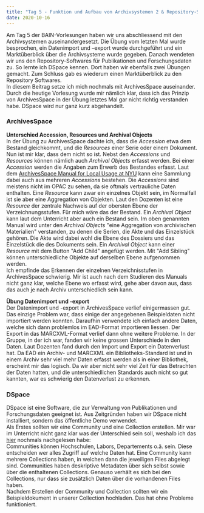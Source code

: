```yaml
---
title: "Tag 5 - Funktion und Aufbau von Archivsystemen 2 & Repository-Software für Publikationen und Forschungsdaten 1 "
date: 2020-10-16
---
```


Am Tag 5 der BAIN-Vorlesungen haben wir uns abschliessend mit den Archivsystemen auseinandergesetzt. Die Übung vom letzten Mal wurde besprochen, ein Datenimport und –export wurde durchgeführt und ein Marktüberblick über die Archivsysteme wurde gegeben. Danach wendeten wir uns den Repository-Softwares für Publikationen und Forschungsdaten zu. So lernte ich DSpace kennen. Dort haben wir ebenfalls zwei  Übungen gemacht. Zum Schluss gab es wiederum einen Marktüberblick zu den Repository Softwares.  
In diesem Beitrag setze ich mich nochmals mit ArchivesSpace auseinander. Durch die heutige Vorlesung wurde mir nämlich klar, dass ich das Prinzip von ArchivesSpace in der Übung letztes Mal gar nicht richtig verstanden habe. DSpace wird nur ganz kurz abgehandelt.

### ArchivesSpace
**Unterschied Accession, Resources und Archival Objects**  
In der Übung zu ArchivesSpace dachte ich, dass die *Accession* etwa dem Bestand gleichkommt, und die *Resources* einer Serie oder einem Dokument. Nun ist mir klar, dass dem nicht so ist. Nebst den *Accessions* und *Resources* können nämlich auch *Archival Objects* erfasst werden. Bei einer *Accession* werden die Angaben zum Erwerb des Bestandes erfasst. Laut dem [ArchivesSpace Manual for Local Usage at NYU]( https://docs.google.com/document/d/11kWxbFTazB6q5fDNBWDHJxMf3wdVsp8cd7HzjEhE-ao/edit#heading=h.umfnt2403m9h) kann eine Sammlung dabei auch aus mehreren *Accessions* bestehen. Die *Accessions* sind meistens nicht im OPAC zu sehen, da sie oftmals vertrauliche Daten enthalten. Eine *Resource* kann zwar ein einzelnes Objekt sein, im Normalfall ist sie aber eine Aggregation von Objekten. Laut den Dozenten ist eine *Resource* der zentrale Nachweis auf der obersten Ebene der Verzeichnungsstufen. Für mich wäre das der Bestand. Ein *Archival Object* kann laut dem Unterricht aber auch ein Bestand sein. Im oben genannten Manual wird unter den *Archival Objects* "eine Aggregation von archivischen Materialien" verstanden, zu denen die Serien, die Akte und das Einzelstück gehören. Die Akte wird dabei wohl die Ebene des Dossiers und das Einzelstück die des Dokuments sein. Ein *Archival Object* kann einer *Resource* mit dem Button "Add Child" angefügt werden. Mit "Add Sibling" können unterschiedliche Objekte auf derselben Ebene aufgenommen werden.  
Ich empfinde das Erkennen der einzelnen Verzeichnisstufen in ArchivesSpace schwierig. Mir ist auch nach dem Studieren des Manuals nicht ganz klar, welche Ebene wo erfasst wird, gehe aber davon aus, dass das auch je nach Archiv unterschiedlich sein kann. 

**Übung Datenimport und -export**  
Der Datenimport und -export in ArchivesSpace verlief einigermassen gut. Das einzige Problem war, dass einige der angegebenen Beispieldaten nicht importiert werden konnten. Daraufhin verwendete ich einfach andere Daten, welche sich dann problemlos im EAD-Format importieren liessen. Der Export in das MARCXML-Format verlief dann ohne weitere Probleme. In der Gruppe, in der ich war, fanden wir keine grossen Unterschiede in den Daten. Laut Dozenten fand durch den Import und Export ein Datenverlust hat. Da EAD ein Archiv- und MARCXML ein Bibliotheks-Standard ist und in einem Archiv sehr viel mehr Daten erfasst werden als in einer Bibliothek, erscheint mir das logisch. Da wir aber nicht sehr viel Zeit für das Betrachten der Daten hatten, und die unterschiedlichen Standards auch nicht so gut kannten, war es schwierig den Datenverlust zu erkennen.

### DSpace
DSpace ist eine Software, die zur Verwaltung von Publikationen und Forschungsdaten geeignet ist. Aus Zeitgründen haben wir DSpace nicht installiert, sondern das öffentliche Demo verwendet.  
Als Erstes sollten wir eine Community und eine Collection erstellen. Mir war im Unterricht nicht ganz klar was der Unterschied sein soll, weshalb ich das [hier](https://scholarspace.manoa.hawaii.edu/bitstream/10125/33962/Module%203%20-%20Structure%20of%20DSpace.ppt) nochmals nachgelesen habe:  
Communities können Hochschulen, Labors, Departements o.ä. sein. Diese entscheiden wer alles Zugriff auf welche Daten hat. Eine Community kann mehrere Collections haben, in welchen dann die jeweiligen Files abgelegt sind. Communities haben deskriptive Metadaten über sich selbst sowie über die enthaltenen Collections. Genauso verhält es sich bei den Collections, nur dass sie zusätzlich Daten über die vorhandenen Files haben.  
Nachdem Erstellen der Community und Collection sollten wir ein Beispieldokument in unserer Collection hochladen. Das hat ohne Probleme funktioniert. 
